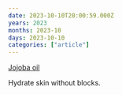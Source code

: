 ```yaml
---
date: 2023-10-10T20:00:59.000Z
years: 2023
months: 2023-10
days: 2023-10-10
categories: ["article"]
---
```

[Jojoba oil](https://en.wikipedia.org/wiki/Jojoba_oil)

Hydrate skin without blocks.
